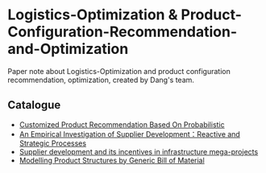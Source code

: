 # Logistics-Optimization & Product-Configuration-Recommendation-and-Optimization
Paper note about Logistics-Optimization and product configuration recommendation, optimization, created by Dang's team.

## Catalogue
- [Customized Product Recommendation Based On Probabilistic](https://pridelee.github.io/files/blog/Customized-Product-Recommendation.pdf)
- [An Empirical Investigation of Supplier Development：Reactive and Strategic Processes](https://github.com/PrideLee/Logistics-Optimization-Product-Configuration-Recommendation-and-Optimization/blob/master/supplier%20development/供应商培育实证研究：反应性和战略性过程.pdf)
- [Supplier development and its incentives in infrastructure mega-projects](https://github.com/PrideLee/Logistics-Optimization-Product-Configuration-Recommendation-and-Optimization/tree/master/Supplier%20development%20and%20its%20incentives%20in%20infrastructure%20mega-projects)
- [Modelling Product Structures by Generic Bill of Material](https://pridelee.github.io/files/blog/Modelling-Product-Structures-by-GBOM.pdf)
